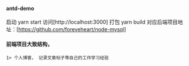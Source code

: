 #### antd-demo
启动 yarn start 访问[http://localhost:3000]
打包 yarn build
对应后端项目地址：[https://github.com/foreveheart/node-mysql]


#### 前端项目大致结构，
    1> 个人博客， 记录文章帖子等自己的工作学习经验